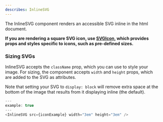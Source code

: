 ```yaml
---
describes: InlineSVG
---
```


The InlineSVG component renders an accessible SVG inline in the html document.

**If you are rendering a square SVG icon, use [SVGIcon](#SVGIcon), which provides
props and styles specific to icons, such as pre-defined sizes.**

### Sizing SVGs

InlineSVG accepts the `className` prop, which you can use to style your image.
For sizing, the component accepts `width` and `height` props, which are added
to the SVG as attributes.

Note that setting your SVG to `display: block` will remove extra space at the bottom of
the image that results from it displaying inline (the default).

```js
---
example: true
---
<InlineSVG src={iconExample} width="3em" height="3em" />
```
